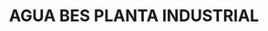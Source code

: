 ---
title: "AGUA BES PLANTA INDUSTRIAL"
url: /villa-elisa/agua-bes-planta-industrial/
shop: supermercado
---